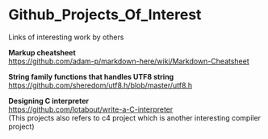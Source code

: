 # Github_Projects_Of_Interest
Links of interesting work by others

**Markup cheatsheet**<br>
https://github.com/adam-p/markdown-here/wiki/Markdown-Cheatsheet

**String family functions that handles UTF8 string**<br>
https://github.com/sheredom/utf8.h/blob/master/utf8.h

**Designing C interpreter** <br>
https://github.com/lotabout/write-a-C-interpreter <br>
(This projects also refers to c4 project which is another interesting compiler project)
